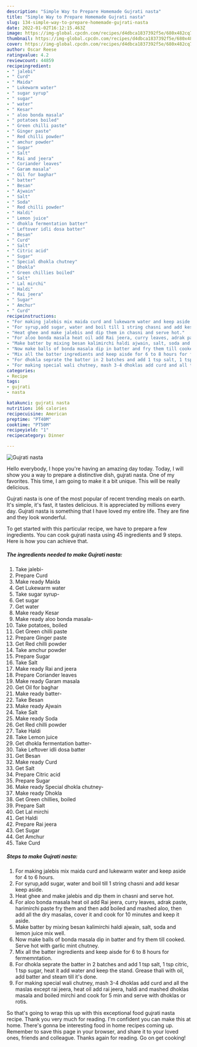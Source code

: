 ```yaml
---
description: "Simple Way to Prepare Homemade Gujrati nasta"
title: "Simple Way to Prepare Homemade Gujrati nasta"
slug: 134-simple-way-to-prepare-homemade-gujrati-nasta
date: 2022-01-02T16:12:15.463Z
image: https://img-global.cpcdn.com/recipes/d4dbca1837392f5e/680x482cq70/gujrati-nasta-recipe-main-photo.jpg
thumbnail: https://img-global.cpcdn.com/recipes/d4dbca1837392f5e/680x482cq70/gujrati-nasta-recipe-main-photo.jpg
cover: https://img-global.cpcdn.com/recipes/d4dbca1837392f5e/680x482cq70/gujrati-nasta-recipe-main-photo.jpg
author: Oscar Reese
ratingvalue: 4.2
reviewcount: 44859
recipeingredient:
- " jalebi"
- " Curd"
- " Maida"
- " Lukewarm water"
- " sugar syrup"
- " sugar"
- " water"
- " Kesar"
- " aloo bonda masala"
- " potatoes boiled"
- " Green chilli paste"
- " Ginger paste"
- " Red chilli powder"
- " amchur powder"
- " Sugar"
- " Salt"
- " Rai and jeera"
- " Coriander leaves"
- " Garam masala"
- " Oil for baghar"
- " batter"
- " Besan"
- " Ajwain"
- " Salt"
- " Soda"
- " Red chilli powder"
- " Haldi"
- " Lemon juice"
- " dhokla fermentation batter"
- " Leftover idli dosa batter"
- " Besan"
- " Curd"
- " Salt"
- " Citric acid"
- " Sugar"
- " Special dhokla chutney"
- " Dhokla"
- " Green chillies boiled"
- " Salt"
- " Lal mirchi"
- " Haldi"
- " Rai jeera"
- " Sugar"
- " Amchur"
- " Curd"
recipeinstructions:
- "For making jalebis mix maida curd and lukewarm water and keep aside for 4 to 6 hours."
- "For syrup,add sugar, water and boil till 1 string chasni and add kesar keep aside."
- "Heat ghee and make jalebis and dip them in chasni and serve hot."
- "For aloo bonda masala heat oil add Rai jeera, curry leaves, adrak paste, harimirchi paste fry them and then add boiled and mashed aloo, then add all the dry masalas, cover it and cook for 10 minutes and keep it aside."
- "Make batter by mixing besan kalimirchi haldi ajwain, salt, soda and lemon juice mix well."
- "Now make balls of bonda masala dip in batter and fry them till cooked. Serve hot with garlic mint chutney."
- "Mix all the batter ingredients and keep aisde for 6 to 8 hours for fermemntation."
- "For dhokla seprate the batter in 2 batches and add 1 tsp salt, 1 tsp citric, 1 tsp sugar, heat it add water and keep the stand. Grease thali with oil, add batter and steam till it&#39;s done."
- "For making special wali chutney, mash 3-4 dhoklas add curd and all the maslas except rai jeera, heat oil add rai jeera, haldi and mashed dhoklas masala and boiled mirchi and cook for 5 min and serve with dhoklas or rotis."
categories:
- Recipe
tags:
- gujrati
- nasta

katakunci: gujrati nasta 
nutrition: 166 calories
recipecuisine: American
preptime: "PT40M"
cooktime: "PT50M"
recipeyield: "1"
recipecategory: Dinner

---
```



![Gujrati nasta](https://img-global.cpcdn.com/recipes/d4dbca1837392f5e/680x482cq70/gujrati-nasta-recipe-main-photo.jpg)

Hello everybody, I hope you're having an amazing day today. Today, I will show you a way to prepare a distinctive dish, gujrati nasta. One of my favorites. This time, I am going to make it a bit unique. This will be really delicious.



Gujrati nasta is one of the most popular of recent trending meals on earth. It's simple, it's fast, it tastes delicious. It is appreciated by millions every day. Gujrati nasta is something that I have loved my entire life. They are fine and they look wonderful.


To get started with this particular recipe, we have to prepare a few ingredients. You can cook gujrati nasta using 45 ingredients and 9 steps. Here is how you can achieve that.

<!--inarticleads1-->

##### The ingredients needed to make Gujrati nasta:

1. Take  jalebi-
1. Prepare  Curd
1. Make ready  Maida
1. Get  Lukewarm water
1. Take  sugar syrup-
1. Get  sugar
1. Get  water
1. Make ready  Kesar
1. Make ready  aloo bonda masala-
1. Take  potatoes, boiled
1. Get  Green chilli paste
1. Prepare  Ginger paste
1. Get  Red chilli powder
1. Take  amchur powder
1. Prepare  Sugar
1. Take  Salt
1. Make ready  Rai and jeera
1. Prepare  Coriander leaves
1. Make ready  Garam masala
1. Get  Oil for baghar
1. Make ready  batter-
1. Take  Besan
1. Make ready  Ajwain
1. Take  Salt
1. Make ready  Soda
1. Get  Red chilli powder
1. Take  Haldi
1. Take  Lemon juice
1. Get  dhokla fermentation batter-
1. Take  Leftover idli dosa batter
1. Get  Besan
1. Make ready  Curd
1. Get  Salt
1. Prepare  Citric acid
1. Prepare  Sugar
1. Make ready  Special dhokla chutney-
1. Make ready  Dhokla
1. Get  Green chillies, boiled
1. Prepare  Salt
1. Get  Lal mirchi
1. Get  Haldi
1. Prepare  Rai jeera
1. Get  Sugar
1. Get  Amchur
1. Take  Curd




<!--inarticleads2-->

##### Steps to make Gujrati nasta:

1. For making jalebis mix maida curd and lukewarm water and keep aside for 4 to 6 hours.
1. For syrup,add sugar, water and boil till 1 string chasni and add kesar keep aside.
1. Heat ghee and make jalebis and dip them in chasni and serve hot.
1. For aloo bonda masala heat oil add Rai jeera, curry leaves, adrak paste, harimirchi paste fry them and then add boiled and mashed aloo, then add all the dry masalas, cover it and cook for 10 minutes and keep it aside.
1. Make batter by mixing besan kalimirchi haldi ajwain, salt, soda and lemon juice mix well.
1. Now make balls of bonda masala dip in batter and fry them till cooked. Serve hot with garlic mint chutney.
1. Mix all the batter ingredients and keep aisde for 6 to 8 hours for fermemntation.
1. For dhokla seprate the batter in 2 batches and add 1 tsp salt, 1 tsp citric, 1 tsp sugar, heat it add water and keep the stand. Grease thali with oil, add batter and steam till it&#39;s done.
1. For making special wali chutney, mash 3-4 dhoklas add curd and all the maslas except rai jeera, heat oil add rai jeera, haldi and mashed dhoklas masala and boiled mirchi and cook for 5 min and serve with dhoklas or rotis.




So that's going to wrap this up with this exceptional food gujrati nasta recipe. Thank you very much for reading. I'm confident you can make this at home. There's gonna be interesting food in home recipes coming up. Remember to save this page in your browser, and share it to your loved ones, friends and colleague. Thanks again for reading. Go on get cooking!
